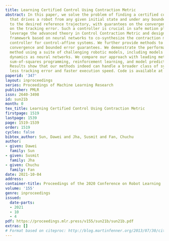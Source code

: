 ```yaml
---
title: Learning Certified Control Using Contraction Metric
abstract: In this paper, we solve the problem of finding a certified control policy
  that drives a robot from any given initial state and under any bounded disturbance
  to the desired reference trajectory, with guarantees on the convergence or bounds
  on the tracking error. Such a controller is crucial in safe motion planning. We
  leverage the advanced theory in Control Contraction Metric and design a learning
  framework based on neural networks to co-synthesize the contraction metric and the
  controller for control-affine systems. We further provide methods to validate the
  convergence and bounded error guarantees. We demonstrate the performance of our
  method using a suite of challenging robotic models, including models with learned
  dynamics as neural networks. We compare our approach with leading methods using
  sum-of-squares programming, reinforcement learning, and model predictive control.
  Results show that our methods indeed can handle a broader class of systems with
  less tracking error and faster execution speed. Code is available at https://github.com/sundw2014/C3M.
paperid: '347'
layout: inproceedings
series: Proceedings of Machine Learning Research
publisher: PMLR
issn: 2640-3498
id: sun21b
month: 0
tex_title: Learning Certified Control Using Contraction Metric
firstpage: 1519
lastpage: 1539
page: 1519-1539
order: 1519
cycles: false
bibtex_author: Sun, Dawei and Jha, Susmit and Fan, Chuchu
author:
- given: Dawei
  family: Sun
- given: Susmit
  family: Jha
- given: Chuchu
  family: Fan
date: 2021-10-04
address:
container-title: Proceedings of the 2020 Conference on Robot Learning
volume: '155'
genre: inproceedings
issued:
  date-parts:
  - 2021
  - 10
  - 4
pdf: https://proceedings.mlr.press/v155/sun21b/sun21b.pdf
extras: []
# Format based on citeproc: http://blog.martinfenner.org/2013/07/30/citeproc-yaml-for-bibliographies/
---
```

